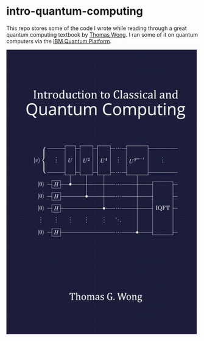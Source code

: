 # intro-quantum-computing

This repo stores some of the code I wrote while reading through a great quantum computing textbook by [Thomas Wong](https://www.thomaswong.net/). I ran some of it on quantum computers via the [IBM Quantum Platform](https://quantum-computing.ibm.com/).

<a href="[https://www.thomaswong.net/introduction-to-classical-and-quantum-computing-1e3p.pdf](https://www.thomaswong.net/introduction-to-classical-and-quantum-computing-1e4p.pdf)https://www.thomaswong.net/introduction-to-classical-and-quantum-computing-1e4p.pdf"><img src="cover.jpg" alt="version 4" width="500"/></a>
